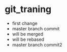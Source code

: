 # git_traning
* first change
* master branch commit
* will be merged
* will be rebased
* master branch commit2

